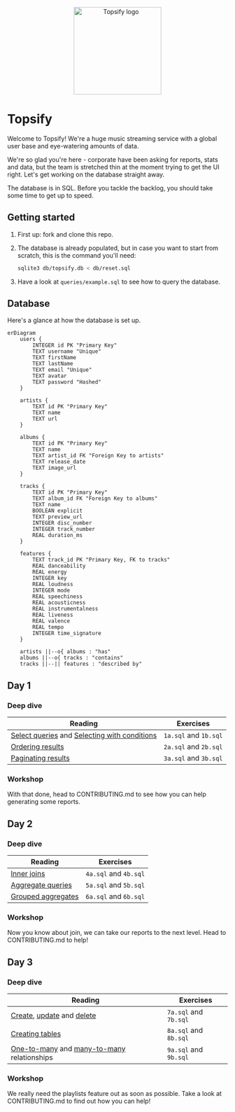 <p align="center">
  <img width="200px" src="logo.png" alt="Topsify logo"/>
</p>

# Topsify

Welcome to Topsify! We're a huge music streaming service with a global user base
and eye-watering amounts of data.

We're so glad you're here - corporate have been asking for reports, stats and
data, but the team is stretched thin at the moment trying to get the UI right.
Let's get working on the database straight away.

The database is in SQL. Before you tackle the backlog, you should take some time
to get up to speed.

## Getting started

1. First up: fork and clone this repo.

1. The database is already populated, but in case you want to start from
   scratch, this is the command you'll need:

   ```bash
   sqlite3 db/topsify.db < db/reset.sql
   ```

1. Have a look at `queries/example.sql` to see how to query the database.

## Database

Here's a glance at how the database is set up.

```mermaid
erDiagram
    users {
        INTEGER id PK "Primary Key"
        TEXT username "Unique"
        TEXT firstName
        TEXT lastName
        TEXT email "Unique"
        TEXT avatar
        TEXT password "Hashed"
    }

    artists {
        TEXT id PK "Primary Key"
        TEXT name
        TEXT url
    }

    albums {
        TEXT id PK "Primary Key"
        TEXT name
        TEXT artist_id FK "Foreign Key to artists"
        TEXT release_date
        TEXT image_url
    }

    tracks {
        TEXT id PK "Primary Key"
        TEXT album_id FK "Foreign Key to albums"
        TEXT name
        BOOLEAN explicit
        TEXT preview_url
        INTEGER disc_number
        INTEGER track_number
        REAL duration_ms
    }

    features {
        TEXT track_id PK "Primary Key, FK to tracks"
        REAL danceability
        REAL energy
        INTEGER key
        REAL loudness
        INTEGER mode
        REAL speechiness
        REAL acousticness
        REAL instrumentalness
        REAL liveness
        REAL valence
        REAL tempo
        INTEGER time_signature
    }

    artists ||--o{ albums : "has"
    albums ||--o{ tracks : "contains"
    tracks ||--|| features : "described by"
```

## Day 1

### Deep dive

| Reading                                                                                                                                                                   | Exercises             |
| ------------------------------------------------------------------------------------------------------------------------------------------------------------------------- | --------------------- |
| [Select queries](https://tech-docs.corndel.com/sql/select-queries.html) and [Selecting with conditions](https://tech-docs.corndel.com/sql/selecting-with-conditions.html) | `1a.sql` and `1b.sql` |
| [Ordering results](https://tech-docs.corndel.com/sql/ordering-results.html)                                                                                               | `2a.sql` and `2b.sql` |
| [Paginating results](https://tech-docs.corndel.com/sql/limit-offset.html)                                                                                                 | `3a.sql` and `3b.sql` |

### Workshop

With that done, head to CONTRIBUTING.md to see how you can help generating some
reports.

## Day 2

### Deep dive

| Reading                                                                         | Exercises             |
| ------------------------------------------------------------------------------- | --------------------- |
| [Inner joins](https://tech-docs.corndel.com/sql/inner-joins.html)               | `4a.sql` and `4b.sql` |
| [Aggregate queries](https://tech-docs.corndel.com/sql/aggregate-queries.html)   | `5a.sql` and `5b.sql` |
| [Grouped aggregates](https://tech-docs.corndel.com/sql/grouped-aggregates.html) | `6a.sql` and `6b.sql` |

### Workshop

Now you know about join, we can take our reports to the next level. Head to
CONTRIBUTING.md to help!

## Day 3

### Deep dive

| Reading                                                                                                                                                                                            | Exercises             |
| -------------------------------------------------------------------------------------------------------------------------------------------------------------------------------------------------- | --------------------- |
| [Create](https://tech-docs.corndel.com/sql/inserting-rows.html), [update](https://tech-docs.corndel.com/sql/updating-rows.html) and [delete](https://tech-docs.corndel.com/sql/deleting-rows.html) | `7a.sql` and `7b.sql` |
| [Creating tables](https://tech-docs.corndel.com/sql/creating-tables.html)                                                                                                                          | `8a.sql` and `8b.sql` |
| [One-to-many](https://tech-docs.corndel.com/sql/one-to-many.html) and [many-to-many](https://tech-docs.corndel.com/sql/many-to-many.html) relationships                                            | `9a.sql` and `9b.sql` |

### Workshop

We really need the playlists feature out as soon as possible. Take a look at
CONTRIBUTING.md to find out how you can help!
